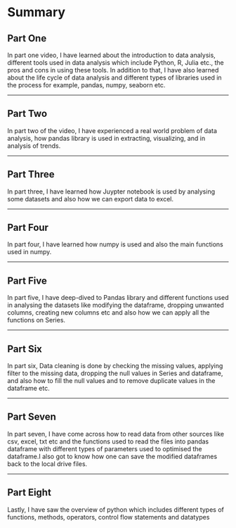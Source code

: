 # Summary

## Part One
In part one video, I have learned about the introduction to data analysis, different tools used in data analysis which include Python, R, Julia etc., the pros and cons in using these tools. 
In addition to that, I have also learned about the life cycle of data analysis and different types of libraries used in the process for example, pandas, numpy, seaborn etc.

---
## Part Two
In part two of the video, I have experienced a real world problem of data analysis, how pandas library is used in extracting, visualizing, and in analysis of trends. 

---
## Part Three
In part three, I have learned how Juypter notebook is used by analysing some datasets and also how we can export data to excel.

---
## Part Four
In part four, I have learned how numpy is used and also the main functions used in numpy. 

---
## Part Five
In part five, I have deep-dived to Pandas library and different functions used in analysing the datasets like modifying the dataframe, dropping unwanted columns, creating new columns etc and also how we can apply all the functions on Series. 

---
## Part Six
In part six, Data cleaning is done by checking the missing values, applying filter to the missing data, dropping the null values in Series and dataframe, and also how to fill the null values and to remove duplicate values in the dataframe etc.

---
## Part Seven 
In part seven, I have come across how to read data from other sources like csv, excel, txt etc and the functions used to read the files into pandas dataframe with different types of parameters used to optimised the dataframe.I also got to know how one can save the modified dataframes back to the local drive files.

---
## Part Eight 
Lastly, I have saw the overview of python which includes different types of functions, methods, operators, control flow statements and datatypes
